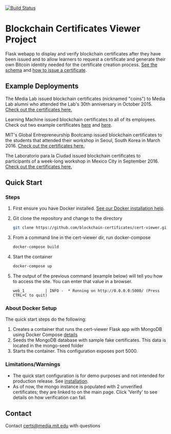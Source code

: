 [![Build Status](https://travis-ci.org/blockchain-certificates/cert-viewer.svg?branch=master)](https://travis-ci.org/blockchain-certificates/cert-viewer)

Blockchain Certificates Viewer Project
===================================

Flask webapp to display and verify blockchain certificates after they have been issued and to allow learners to request a certificate and generate their own Bitcoin identity needed for the certificate creation process. [See the schema](https://github.com/blockchain-certificates/cert-schema>) and [how to issue a certificate](https://github.com/blockchain-certificates/cert-issuer).

Example Deployments
-------------
The Media Lab issued blockchain certificates (nicknamed "coins") to Media Lab alumni who attended the Lab's 30th anniversary in October 2015. [Check out the certificates here.](https://coins.media.mit.edu/)

Learning Machine issued blockchain certificates to all of its employees. Check out two example certificates [here](https://hr.learningmachine.com/52d8acfc86584d0c40700631) and [here](https://hr.learningmachine.com/1c56735cd6a4320c61583b9d).

MIT's Global Entrepreneurship Bootcamp issued blockchain certificates to the students that attended their workshop in Seoul, South Korea in March 2016. [Check out the certificates here.](http://certificates-bootcamp.mit.edu/)

The Laboratorio para la Ciudad issued blockchain certificates to participants of a week-long workshop in Mexico City in September 2016. [Check out the certificates here.](http://certs.labcd.mx/)

[//]: # "start_docker_instructions"

Quick Start
-----------

### Steps


1. First ensure you have Docker installed. [See our Docker installation help](https://github.com/blockchain-certificates/developer-common-docs/blob/master/docker_install.md).
   
2. Git clone the repository and change to the directory

    ```bash
    git clone https://github.com/blockchain-certificates/cert-viewer.git && cd cert-viewer
    ```

3. From a command line in the cert-viewer dir, run docker-compose

    ```bash
    docker-compose build
    ```

4. Start the container

    ```bash
    docker-compose up
    ```

5. The output of the previous command (example below) will tell you how to access the site. You can enter that value in a browser.
    ```
    web_1         | INFO -  * Running on http://0.0.0.0:5000/ (Press CTRL+C to quit)
    ```


### About Docker Setup
The quick start steps do the following:

1. Creates a container that runs the cert-viewer Flask app with MongoDB using Docker Compose [details](http://containertutorials.com/docker-compose/flask-mongo-compose.html)
2. Seeds the MongoDB database with sample fake certificates. This data is located in the mongo-seed folder
3. Starts the container. This configuration exposes port 5000.

### Limitations/Warnings

- The quick start configuration is for demo purposes and not intended for production release. See [installation](installation.md).
- As of now, the mongo instance is populated with 2 unverified certificates; they are linked to on the main page. Click
'Verify' to see details on how verification can fail.

[//]: # "end_docker_instructions"


Contact
-------

Contact [certs@media.mit.edu](mailto:certs@media.mit.edu) with questions
